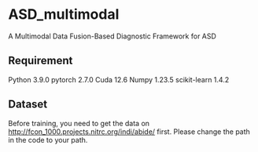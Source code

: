 # ASD_multimodal
​​A Multimodal Data Fusion-Based Diagnostic Framework for ASD​

## Requirement
Python 3.9.0
pytorch 2.7.0
Cuda 12.6
Numpy 1.23.5
scikit-learn 1.4.2


## Dataset
Before training, you need to get the data on http://fcon_1000.projects.nitrc.org/indi/abide/ first. Please change the path in the code to your path.
